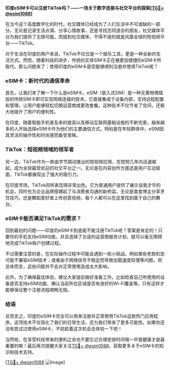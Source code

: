 **印度eSIM卡可以注册TikTok吗？——一场关于数字连接与社交平台的探索[[TG💪+ @esim1088](https://t.me/s/esim1088)]**

在当今这个高度数字化的时代，社交媒体已经成为了人们生活中不可或缺的一部分。无论是记录生活点滴、分享心情故事，还是寻找志同道合的朋友，社交媒体平台为我们提供了无限可能。而提到社交媒体，不得不提的就是风靡全球的短视频平台——TikTok。

对于生活在印度的用户来说，TikTok不仅仅是一个娱乐工具，更是一种全新的生活方式。然而，随着科技的进步，传统的实体SIM卡正在被更加便捷的eSIM卡所取代。那么问题来了：使用印度的eSIM卡是否能够顺利注册并使用TikTok呢？

### eSIM卡：新时代的通信革命

首先，让我们来了解一下什么是eSIM卡。eSIM（嵌入式SIM）是一种无需物理插拔的传统SIM卡即可实现网络连接的技术。它直接集成于设备内部，支持远程配置和管理，让用户能够轻松切换运营商或更改套餐。这种技术不仅节省了空间，还极大地提升了用户的便利性。

在印度，随着智能手机普及率的提高以及移动互联网基础设施的不断完善，越来越多的人开始选择eSIM卡作为他们的主要通信方式。特别是在年轻群体中，eSIM因其灵活的操作性和时尚感而备受青睐。

### TikTok：短视频领域的领军者

另一边，TikTok作为一款由字节跳动推出的短视频应用，在短短几年内迅速崛起，成为全球最受欢迎的社交平台之一。无论是在内容创作方面还是用户互动层面，TikTok都展现出了强大的吸引力。

在印度市场，TikTok同样表现得非常出色。它为普通用户提供了展示自我才华的机会，同时也为企业品牌搭建起了与消费者沟通的新桥梁。无论是美食博主分享烹饪技巧，还是舞蹈爱好者上传创意视频，每个人都可以在这里找到属于自己的舞台。

### eSIM卡能否满足TikTok的需求？

回到最初的问题——印度的eSIM卡到底能不能注册TikTok呢？答案是肯定的！只要你的手机支持eSIM功能，并且选择了合适的运营商服务计划，就可以毫无障碍地完成TikTok账户创建过程。

不过需要注意的是，在实际操作过程中可能会遇到一些小挑战。例如某些老款机型可能不兼容eSIM技术；或者由于网络信号不稳定而导致加载速度较慢等问题。但总体而言，这些问题并不会对正常使用造成太大影响。

此外，为了确保最佳体验，建议大家提前做好准备工作。比如检查自己所使用的设备是否支持eSIM功能、确认当前所在区域是否有良好的Wi-Fi覆盖等。只有这样才能够保证整个注册流程顺畅无阻。

### 结语

总而言之，印度的eSIM卡完全可以用来注册并正常使用TikTok这款热门应用程序。这项技术不仅简化了我们的日常生活，还为我们带来了更多可能性。如果你还没有尝试过使用eSIM卡，不妨趁着这次机会去体验一下吧！

当然啦，在享受科技带来的便利之余也不要忘记合理安排时间哦～毕竟健康才是最重要的嘛！最后再次提醒大家关注[TG💪+ @esim1088](https://t.me/s/esim1088)，获取更多关于eSIM卡的知识和技术支持。

[[TG💪+ @esim1088](https://t.me/s/esim1088) ![Image](https://i.postimg.cc/4NQfJmqS/Snipaste-2025-05-13-00-14-12.png)]